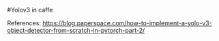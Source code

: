 #Yolov3 in caffe


References: https://blog.paperspace.com/how-to-implement-a-yolo-v3-object-detector-from-scratch-in-pytorch-part-2/
